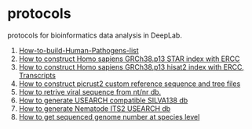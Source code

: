 # protocols
protocols for bioinformatics data analysis in DeepLab.

1. [How-to-build-Human-Pathogens-list][1]
2. [How to construct Homo sapiens GRCh38.p13 STAR index with ERCC][2]
3. [How to construct Homo sapiens GRCh38.p13 hisat2 index with ERCC, Transcripts][3]
3. [How to construct picrust2 custom reference sequence and tree files][4]
4. [How to retrive viral sequence from nt/nr db.][5]
5. [How to generate USEARCH compatible SILVA138 db][6]
6. [How to generate Nematode ITS2 USEARCH db][7]
7. [How to get sequenced genome number at species level][8]


  [1]: https://github.com/jameslz/protocols/blob/master/How-to-build-Human-Pathogens-list
  [2]: https://github.com/jameslz/protocols/blob/master/How-to-construct-GRCh38.p13-STAR-index-with-ERCC
  [3]: https://github.com/jameslz/protocols/blob/master/How-to-construct-GRCh38.p13-hisat2-index-with-ERCC-Transcripts
  [4]: https://github.com/jameslz/protocols/blob/master/How-to-construct-picrust2-custom-greengene-silva-pro-ref
  [5]: https://github.com/jameslz/protocols/blob/master/How-to-retrive-viral-sequence-from-nt-nr
  [6]: https://github.com/jameslz/protocols/blob/master/How-to-generate-USEARCH-compatible-SILVA138%20fasta
  [7]: https://github.com/jameslz/protocols/blob/master/How-to-generate-Nematode_ITS2-USEARCH-compatible%20fasta
  [8]: https://github.com/jameslz/protocols/blob/master/How-to-get-sequenced-genome-number-at-species-level
